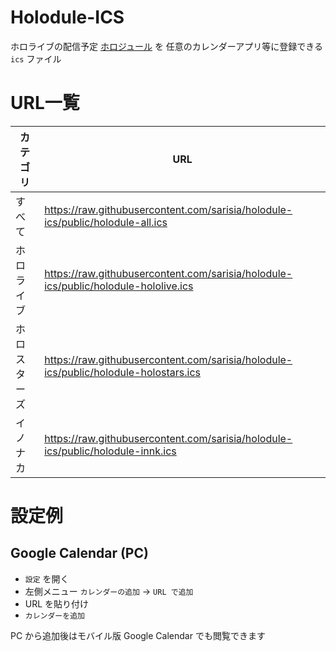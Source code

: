 # Holodule-ICS

ホロライブの配信予定 [ホロジュール](https://schedule.hololive.tv/) を
任意のカレンダーアプリ等に登録できる `ics` ファイル

# URL一覧

| カテゴリ | URL |
| - | - |
| すべて | https://raw.githubusercontent.com/sarisia/holodule-ics/public/holodule-all.ics |
| ホロライブ | https://raw.githubusercontent.com/sarisia/holodule-ics/public/holodule-hololive.ics |
| ホロスターズ | https://raw.githubusercontent.com/sarisia/holodule-ics/public/holodule-holostars.ics |
| イノナカ | https://raw.githubusercontent.com/sarisia/holodule-ics/public/holodule-innk.ics |

# 設定例

## Google Calendar (PC)

* `設定` を開く
* 左側メニュー `カレンダーの追加` -> `URL で追加`
* URL を貼り付け
* `カレンダーを追加`

PC から追加後はモバイル版 Google Calendar でも閲覧できます
